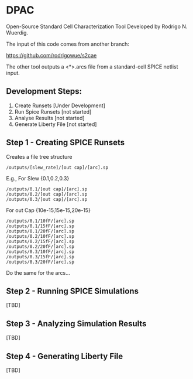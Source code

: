 # DPAC
Open-Source Standard Cell Characterization Tool Developed by Rodrigo N. Wuerdig.

The input of this code comes from another branch:

https://github.com/rodrigowue/s2cae

The other tool outputs a <*>.arcs file from a standard-cell SPICE netlist input.

## Development Steps:
1. Create Runsets [Under Development]
2. Run Spice Runsets [not started]
3. Analyse Results [not started]
4. Generate Liberty File [not started]


## Step 1 - Creating SPICE Runsets

Creates a file tree structure
```
/outputs/[slew_rate]/[out cap]/[arc].sp
```
E.g.,
For Slew {0.1,0.2,0.3}

```
/outputs/0.1/[out cap]/[arc].sp
/outputs/0.2/[out cap]/[arc].sp
/outputs/0.3/[out cap]/[arc].sp
```
For out Cap {10e-15,15e-15,20e-15}
```
/outputs/0.1/10fF/[arc].sp
/outputs/0.1/15fF/[arc].sp
/outputs/0.1/20fF/[arc].sp
/outputs/0.2/10fF/[arc].sp
/outputs/0.2/15fF/[arc].sp
/outputs/0.2/20fF/[arc].sp
/outputs/0.3/10fF/[arc].sp
/outputs/0.3/15fF/[arc].sp
/outputs/0.3/20fF/[arc].sp
```
Do the same for the arcs...

## Step 2 - Running SPICE Simulations
[TBD]
## Step 3 - Analyzing Simulation Results
[TBD]
## Step 4 - Generating Liberty File
[TBD]
